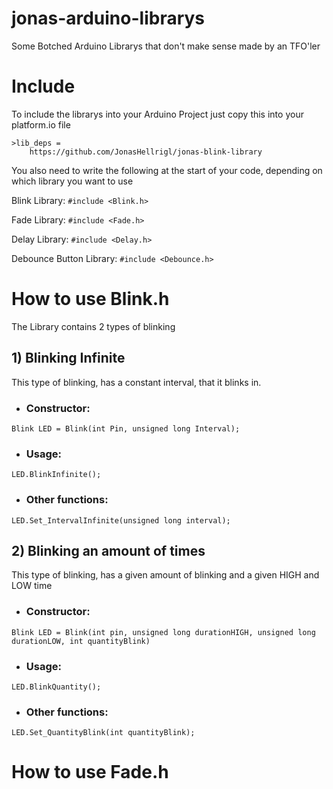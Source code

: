 # jonas-arduino-librarys
Some Botched Arduino Librarys that don't make sense made by an TFO'ler

# Include
To include the librarys into your Arduino Project just copy this into your platform.io file
```
>lib_deps = 
    https://github.com/JonasHellrigl/jonas-blink-library
```
You also need to write the following at the start of your code, depending on which library you want to use

Blink Library: ```#include <Blink.h>```

Fade Library: ```#include <Fade.h>```

Delay Library: ```#include <Delay.h>```

Debounce Button Library: ```#include <Debounce.h>```


# How to use Blink.h
The Library contains 2 types of blinking
## 1) Blinking Infinite
This type of blinking, has a constant interval, that it blinks in.
- ### Constructor: 
```
Blink LED = Blink(int Pin, unsigned long Interval);
```
- ### Usage:
```
LED.BlinkInfinite();
```
- ### Other functions:
```
LED.Set_IntervalInfinite(unsigned long interval);
```

## 2) Blinking an amount of times
This type of blinking, has a given amount of blinking and a given HIGH and LOW time
- ### Constructor: 
```
Blink LED = Blink(int pin, unsigned long durationHIGH, unsigned long durationLOW, int quantityBlink)
```
- ### Usage:
```
LED.BlinkQuantity();
```
- ### Other functions:
```
LED.Set_QuantityBlink(int quantityBlink);
```

# How to use Fade.h
